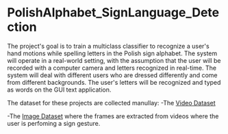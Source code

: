 # PolishAlphabet_SignLanguage_Detection

 The project's goal is to train a multiclass classifier to recognize a user's hand motions while spelling letters in the Polish sign alphabet. The system will operate in a real-world setting, with the assumption that the user will be recorded with a computer camera and letters recognized in real-time. The system will deal with different users who are dressed differently and come from different backgrounds. The user's letters will be recognized and typed as words on the GUI text application. <br>


 The dataset for these projects are collected manullay:
 -The [Video Dataset](https://drive.google.com/drive/folders/1hPjFmoKxd5XTXEyzl2BB0ROxzfe374Yo?usp=share_link)
 
 -The [Image Dataset](https://drive.google.com/drive/folders/1EIy9f9ZNaFeWxCJqF8Qtis9AvygJt2CR?usp=sharing) where the frames are extracted from videos where the user is perfoming a sign gesture.






